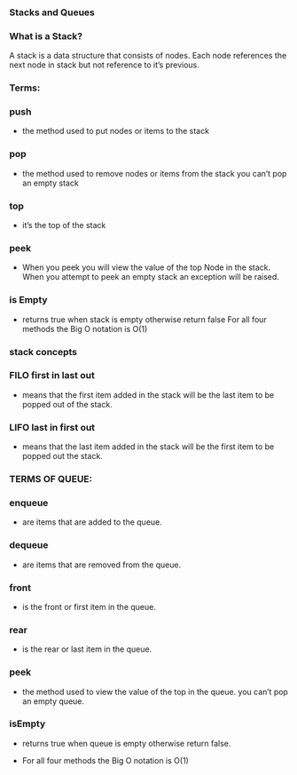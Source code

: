 


 ### Stacks and Queues
### What is a Stack?
A stack is a data structure that consists of nodes. Each node references the next node in stack but not reference to it’s previous.
### Terms:
 ### push
- the method used to put nodes or items to the stack
 ### pop
- the method used to remove nodes or items from the stack
you can’t pop an empty stack

 ### top
- it’s the top of the stack
 ### peek
- When you peek you will view the value of the top Node in the stack. When you attempt to peek an empty stack an exception will be raised.
 ### is Empty
- returns true when stack is empty otherwise return false
For all four methods the Big O notation is O(1)

 ### stack concepts
 ### FILO first in last out
- means that the first item added in the stack will be the last item to be popped out of the stack.
 ### LIFO last in first out
- means that the last item added in the stack will be the first item to be popped out the stack.
 ### TERMS OF QUEUE:
### enqueue
- are items that are added to the queue.
### dequeue
- are items that are removed from the queue.
 ### front
- is the front or first item in the queue.
 ### rear
- is the rear or last item in the queue.
 ### peek
- the method used to view the value of the top in the queue.
you can’t pop an empty queue.

### isEmpty
- returns true when queue is empty otherwise return false.

- For all four methods the Big O notation is O(1)
